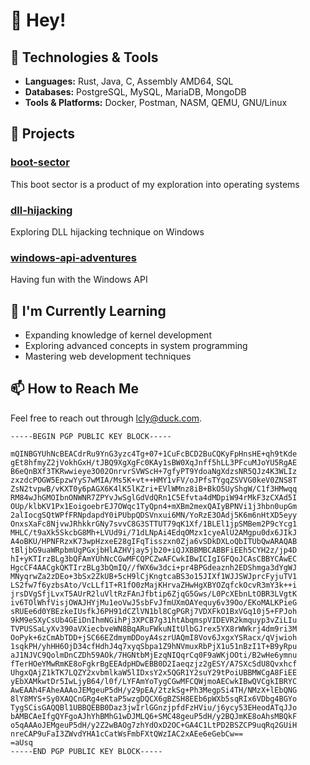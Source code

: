 # 👋 Hey!

## 🔧 Technologies & Tools
- **Languages:** Rust, Java, C, Assembly AMD64, SQL
- **Databases:** PostgreSQL, MySQL, MariaDB, MongoDB
- **Tools & Platforms:** Docker, Postman, NASM, QEMU, GNU/Linux

## 🚀 Projects

### [boot-sector](https://github.com/clonidine/boot-sector)
This boot sector is a product of my exploration into operating systems

### [dll-hijacking](https://github.com/clonidine/dll-hijacking)
Exploring DLL hijacking technique on Windows

### [windows-api-adventures](https://github.com/clonidine/windows-api-adventures)
Having fun with the Windows API

## 🌱 I'm Currently Learning
- Expanding knowledge of kernel development
- Exploring advanced concepts in system programming
- Mastering web development techniques

## 📫 How to Reach Me

Feel free to reach out through [lcly@duck.com](mailto:lcly@duckcom).


```
-----BEGIN PGP PUBLIC KEY BLOCK-----

mQINBGYUhNcBEACdrRu9YnG3yzc4Tg+07+1CuFcBCD2BuCQKyFpHnsHE+qh9tKde
gEt8hfmyZ2jVokhGxH/tJBQ9XgXgFc0KAy1sBW0XqJnff5hLL3PFcuMJoYU5RgAE
B6eQnBXf3TKRwwieye3O02OnrvrSVWScH+7gfyPT9YdoaNgXdzsNR5QJz4K3WLIz
zxzdcPOGW5EpzwYyS7wMIA/Ms5K+vt++HMY1vFV/oJPfsTYgqZSVVG0keV0ZNS8T
ZsN2tvpwB/vKXT0y6pAGX6K4lK5lKZri+EVlWMnz8iB+BkO5UyShgW/C1f3HMwqq
RM84wJhGMOIbnONWNR7ZPYvJwSglGdVdQRn1C5Efvta4dMDpiW94rMkF3zCXAd5I
OUp/klbKV1Px1EoigoebrEJ7OWqc1TyQpn4+mXBm2mexQAIyBPNVi1j3hbn0upGm
2alIocgSQtWPfFRNpdapdY0iPUbpQDSVnxui6MN/YoRzE3OAdj5K6m6nHtXD5eyy
OnxsXaFc8NjvwJRhkkrGNy7svvC8G3STTUT79qK1Xf/1BLEl1jpSMBem2P9cYcg1
MHLC/t9aXk5SkcbG8Mh+LVUd9i/71dLNpAi4EdqOMzx1cyeAlU2AMgpu0dx6JIkJ
A4oBKU/HPNFRzxK73wpHzxeE28gIFqTisszxn0Zja6vSDkDXLoQbITUbQwARAQAB
tBljbG9uaWRpbmUgPGxjbHlAZHVjay5jb20+iQJXBBMBCABBFiEEh5CYH2z/jp4D
hI+yKTIrzBLg3bQFAmYUhNcCGwMFCQPCZwAFCwkIBwICIgIGFQoJCAsCBBYCAwEC
HgcCF4AACgkQKTIrzBLg3bQmIQ//fWX6w3dci+pr4BPGdeaznh2EDShmga3dYgWJ
MNyqrwZa2zDEo+3bSx2ZkUB+5cH9lCjKngtcaBS3o15JIXf1WJJSWJprcFyjuTV1
LS2fw7f6yzbsAto/VcLLf1T+R1fO0zMajKHrvaZHwHgXBYOZqfckOcvR3mY3k++i
jrsDVgSfjLvxT5AUrR2luVltRzFAnJfbtip6ZjqG5Gws/L0PcXEbnLtOBR3LVgtK
iv6TOlWhfVisjOWAJHYjMu1eoVwJ5sbFvJfmUXmOAYequy6v39Oo/EKoMALKPieG
sRUEe6d0YBEzkeIUsfkJ6PH91dCZlVN1bl8CgPGRj7VDXFkO1BxVGq10j5+FPJoh
9kM9eSXyCsUb4GEiDnIhmNGihPj3XPCB7g31htAbqmspVIDEVR2kmquyp3vZiLIu
TVPUSSaLyXv390aVXiecbveWN8BqARuFWkuNItUlbGJrex5YX8rWWkrj4dm9ri3M
OoPyk+6zCmAbTDD+jSC66EZdmymDDoyA4szrUAQmI8Vov6JxgxYSRacx/qVjwioh
1sqkPH/yhHH6OjD34cfHdhJ4q7xyqSbpa1Z9hNVmuxRbPjX1u51nBzI1T+B9yRpu
aJ1NJVC9QolmDnCZDh59AOk/7HGNtbMjEzqNIQqrCq0F9aWKjOOti/B2wHe6ymnu
fTerHOeYMwRmKE8oFgkrBgEEAdpHDwEBB0D2Iaeqzjz2gESY/A7SXcSdU8Qvxhcf
UhgxQAjZ1kTK7LQZY2xvbmlkaW5lIDxsY2x5QGR1Y2suY29tPoiUBBMWCgA8FiEE
yEbXAMkwtDr5IwLjyB64/l0f/LYFAmYoTygCGwMFCQWjmoAECwkIBwQVCgkIBRYC
AwEAAh4FAheAAAoJEMgeuP5dH/y29pEA/2tzkSg+Ph3MegpSi4TH/NMzX+lEbQNG
8lY8MYS+Sy0XAQCnGRg4eKtaP5wzgDQCX6gBZSH8EEb6pWXb5sqRIx6VDbg4BGYo
TygSCisGAQQBl1UBBQEBB0Daz3jwIrlGGnzjpfdFzHViu/j6ycy53EHeodATqJJo
bAMBCAeIfgQYFgoAJhYhBMhG1wDJMLQ6+SMC48geuP5dH/y2BQJmKE8oAhsMBQkF
o5qAAAoJEMgeuP5dH/y2Z2wBAOg7zhYdOxD2OC+GA4C1LtPD2BSZCP9uqRq2GUiH
nreCAP9uFaI3ZWvdYHA1cCatWsFmbFXtQWzIAC2xAEe6eGebCw==
=aUsq
-----END PGP PUBLIC KEY BLOCK-----
```
